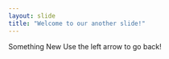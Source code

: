```yaml
---
layout: slide
title: "Welcome to our another slide!"
---
```

Something New
Use the left arrow to go back!
